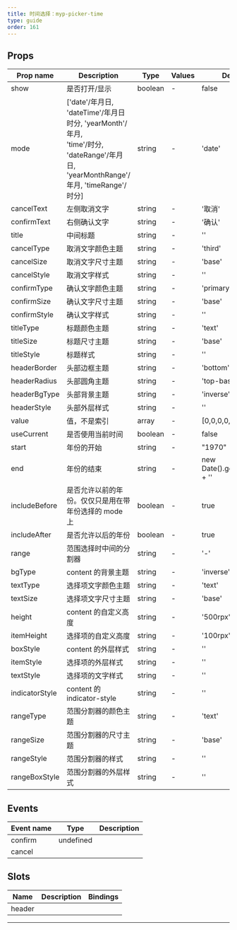 ```yaml
---
title: 时间选择：myp-picker-time
type: guide
order: 161
---
```


## Props

| Prop name      | Description                                                                                                                            | Type    | Values | Default                       |
| -------------- | -------------------------------------------------------------------------------------------------------------------------------------- | ------- | ------ | ----------------------------- |
| show           | 是否打开/显示                                                                                                                          | boolean | -      | false                         |
| mode           | ['date'/年月日, 'dateTime'/年月日时分, 'yearMonth'/年月, <br>'time'/时分, 'dateRange'/年月日, 'yearMonthRange'/年月, 'timeRange'/时分] | string  | -      | 'date'                        |
| cancelText     | 左侧取消文字                                                                                                                           | string  | -      | '取消'                        |
| confirmText    | 右侧确认文字                                                                                                                           | string  | -      | '确认'                        |
| title          | 中间标题                                                                                                                               | string  | -      | ''                            |
| cancelType     | 取消文字颜色主题                                                                                                                       | string  | -      | 'third'                       |
| cancelSize     | 取消文字尺寸主题                                                                                                                       | string  | -      | 'base'                        |
| cancelStyle    | 取消文字样式                                                                                                                           | string  | -      | ''                            |
| confirmType    | 确认文字颜色主题                                                                                                                       | string  | -      | 'primary'                     |
| confirmSize    | 确认文字尺寸主题                                                                                                                       | string  | -      | 'base'                        |
| confirmStyle   | 确认文字样式                                                                                                                           | string  | -      | ''                            |
| titleType      | 标题颜色主题                                                                                                                           | string  | -      | 'text'                        |
| titleSize      | 标题尺寸主题                                                                                                                           | string  | -      | 'base'                        |
| titleStyle     | 标题样式                                                                                                                               | string  | -      | ''                            |
| headerBorder   | 头部边框主题                                                                                                                           | string  | -      | 'bottom'                      |
| headerRadius   | 头部圆角主题                                                                                                                           | string  | -      | 'top-base'                    |
| headerBgType   | 头部背景主题                                                                                                                           | string  | -      | 'inverse'                     |
| headerStyle    | 头部外层样式                                                                                                                           | string  | -      | ''                            |
| value          | 值，不是索引                                                                                                                           | array   | -      | [0,0,0,0,0,0,0]               |
| useCurrent     | 是否使用当前时间                                                                                                                       | boolean | -      | false                         |
| start          | 年份的开始                                                                                                                             | string  | -      | "1970"                        |
| end            | 年份的结束                                                                                                                             | string  | -      | new Date().getFullYear() + '' |
| includeBefore  | 是否允许以前的年份。仅仅只是用在带年份选择的 mode 上                                                                                   | boolean | -      | true                          |
| includeAfter   | 是否允许以后的年份                                                                                                                     | boolean | -      | true                          |
| range          | 范围选择时中间的分割器                                                                                                                 | string  | -      | '-'                           |
| bgType         | content 的背景主题                                                                                                                     | string  | -      | 'inverse'                     |
| textType       | 选择项文字颜色主题                                                                                                                     | string  | -      | 'text'                        |
| textSize       | 选择项文字尺寸主题                                                                                                                     | string  | -      | 'base'                        |
| height         | content 的自定义高度                                                                                                                   | string  | -      | '500rpx'                      |
| itemHeight     | 选择项的自定义高度                                                                                                                     | string  | -      | '100rpx'                      |
| boxStyle       | content 的外层样式                                                                                                                     | string  | -      | ''                            |
| itemStyle      | 选择项的外层样式                                                                                                                       | string  | -      | ''                            |
| textStyle      | 选择项的文字样式                                                                                                                       | string  | -      | ''                            |
| indicatorStyle | content 的 indicator-style                                                                                                             | string  | -      | ''                            |
| rangeType      | 范围分割器的颜色主题                                                                                                                   | string  | -      | 'text'                        |
| rangeSize      | 范围分割器的尺寸主题                                                                                                                   | string  | -      | 'base'                        |
| rangeStyle     | 范围分割器的样式                                                                                                                       | string  | -      | ''                            |
| rangeBoxStyle  | 范围分割器的外层样式                                                                                                                   | string  | -      | ''                            |

## Events

| Event name | Type      | Description |
| ---------- | --------- | ----------- |
| confirm    | undefined |
| cancel     |           |

## Slots

| Name   | Description | Bindings |
| ------ | ----------- | -------- |
| header |             |          |

---
